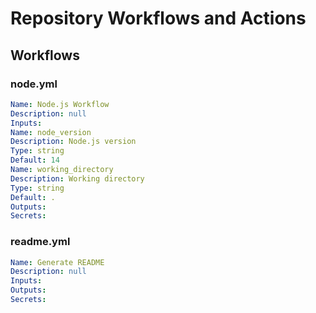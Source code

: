 # Repository Workflows and Actions
## Workflows
### node.yml
```yaml
Name: Node.js Workflow
Description: null
Inputs:
Name: node_version
Description: Node.js version
Type: string
Default: 14
Name: working_directory
Description: Working directory
Type: string
Default: .
Outputs:
Secrets:
```
### readme.yml
```yaml
Name: Generate README
Description: null
Inputs:
Outputs:
Secrets:
```
